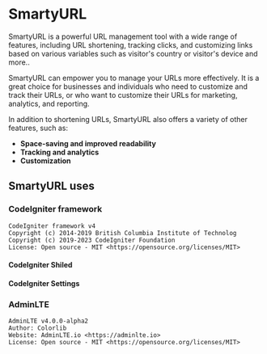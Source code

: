 # SmartyURL

SmartyURL is a powerful URL management tool with a wide range of features, including URL shortening,
tracking clicks, and customizing links based on various variables such as visitor's country or visitor's device and more..

SmartyURL can empower you to manage your URLs more effectively. It is a great choice for businesses and individuals
who need to customize and track their URLs, or who want to customize their URLs for marketing, analytics, and reporting.

In addition to shortening URLs, SmartyURL also offers a variety of other features, such as:

* **Space-saving and improved readability**
* **Tracking and analytics**
* **Customization**


## SmartyURL uses

### CodeIgniter framework

    CodeIgniter framework v4
    Copyright (c) 2014-2019 British Columbia Institute of Technolog
    Copyright (c) 2019-2023 CodeIgniter Foundation
    License: Open source - MIT <https://opensource.org/licenses/MIT>

#### CodeIgniter Shiled

#### CodeIgniter Settings


### AdminLTE

    AdminLTE v4.0.0-alpha2
    Author: Colorlib
    Website: AdminLTE.io <https://adminlte.io>
    License: Open source - MIT <https://opensource.org/licenses/MIT>
